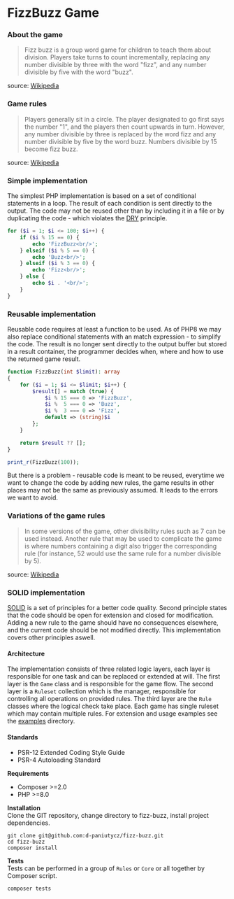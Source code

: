 # FizzBuzz Game

### About the game
> Fizz buzz is a group word game for children to teach them about division. Players take turns to count incrementally, replacing any number divisible by three with the word "fizz", and any number divisible by five with the word "buzz".

source: [Wikipedia](https://en.wikipedia.org/wiki/Fizz_buzz)

### Game rules
> Players generally sit in a circle. The player designated to go first says the number "1", and the players then count upwards in turn. However, any number divisible by three is replaced by the word fizz and any number divisible by five by the word buzz. Numbers divisible by 15 become fizz buzz.

source: [Wikipedia](https://en.wikipedia.org/wiki/Fizz_buzz)

### Simple implementation
The simplest PHP implementation is based on a set of conditional statements in a loop. The result of each condition is sent directly to the output. The code may not be reused other than by including it in a file or by duplicating the code - which violates the [DRY](https://en.wikipedia.org/wiki/Don%27t_repeat_yourself) principle.

```PHP
for ($i = 1; $i <= 100; $i++) {
    if ($i % 15 == 0) {
        echo 'FizzBuzz<br/>';
    } elseif ($i % 5 == 0) {
        echo 'Buzz<br/>';
    } elseif ($i % 3 == 0) {
        echo 'Fizz<br/>';
    } else {
        echo $i . '<br/>';
    }
}
```

### Reusable implementation
Reusable code requires at least a function to be used. As of PHP8 we may also replace conditional statements with an match expression - to simplify the code. The result is no longer sent directly to the output buffer but stored in a result container, the programmer decides when, where and how to use the returned game result.

```PHP
function FizzBuzz(int $limit): array
{
    for ($i = 1; $i <= $limit; $i++) {
        $result[] = match (true) {
            $i % 15 === 0 => 'FizzBuzz',
            $i %  5 === 0 => 'Buzz',
            $i %  3 === 0 => 'Fizz',
            default => (string)$i
        };
    }

    return $result ?? [];
}

print_r(FizzBuzz(100));
```

But there is a problem - reusable code is meant to be reused, everytime we want to change the code by adding new rules, the game results in other places may not be the same as previously assumed. It leads to the errors we want to avoid.

### Variations of the game rules
> In some versions of the game, other divisibility rules such as 7 can be used instead. Another rule that may be used to complicate the game is where numbers containing a digit also trigger the corresponding rule (for instance, 52 would use the same rule for a number divisible by 5).

source: [Wikipedia](https://en.wikipedia.org/wiki/Fizz_buzz)

### SOLID implementation
[SOLID](https://en.wikipedia.org/wiki/SOLID) is a set of principles for a better code quality. Second principle states that the code should be open for extension and closed for modification. Adding a new rule to the game should have no consequences elsewhere, and the current code should be not modified directly. This implementation covers other principles aswell.

#### Architecture
The implementation consists of three related logic layers, each layer is responsible for one task and can be replaced or extended at will. The first layer is the `Game` class and is responsible for the game flow. The second layer is a `Ruleset` collection which is the manager, responsible for controlling all operations on provided rules. The third layer are the `Rule` classes where the logical check take place. Each game has single ruleset which may contain multiple rules. For extension and usage examples see the [examples](./examples) directory.

#### Standards
- PSR-12 Extended Coding Style Guide
- PSR-4 Autoloading Standard

**Requirements**
- Composer >=2.0
- PHP >=8.0

**Installation**\
Clone the GIT repository, change directory to fizz-buzz, install project dependencies.
```shell
git clone git@github.com:d-paniutycz/fizz-buzz.git
cd fizz-buzz
composer install
```

**Tests**\
Tests can be performed in a group of `Rules` or `Core` or all together by Composer script.
```shell
composer tests
```
